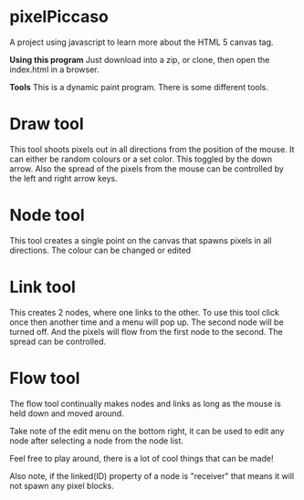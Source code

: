 # pixelPiccaso
A project using javascript to learn more about the HTML 5 canvas tag. 

**Using this program**
Just download into a zip, or clone, then open the index.html in a browser. 

**Tools**
This is a dynamic paint program. There is some different tools.

# Draw tool
This tool shoots pixels out in all directions from the position of the mouse. It can either be random colours or a set color. This toggled by the down arrow. Also the spread of the pixels from the mouse can be controlled by the left and right arrow keys.
# Node tool
This tool creates a single point on the canvas that spawns pixels in all directions. The colour can be changed or edited
# Link tool
This creates 2 nodes, where one links to the other. To use this tool click once then another time and a menu will pop up. The second node will be turned off. And the pixels will flow from the first node to the second. The spread can be controlled. 
# Flow tool
The flow tool continually makes nodes and links as long as the mouse is held down and moved around.

Take note of the edit menu on the bottom right, it can be used to edit any node after selecting a node from the node list.

Feel free to play around, there is a lot of cool things that can be made! 

Also note, if the linked(ID) property of a node is "receiver" that means it will not spawn any pixel blocks.

